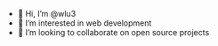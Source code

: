 - 👋 Hi, I’m @wlu3
- 👀 I’m interested in web development
- 💞️ I’m looking to collaborate on open source projects

<!---
wlu3/wlu3 is a ✨ special ✨ repository because its `README.md` (this file) appears on your GitHub profile.
You can click the Preview link to take a look at your changes.
--->
